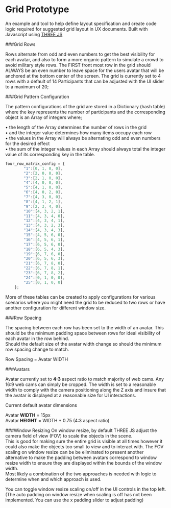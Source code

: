 
# Grid Prototype

An example and tool to help define layout specification and create code logic required for suggested grid layout in UX documents. Built with Javascript using [THREE JS](https://threejs.org/docs/index.html#Manual/Introduction/Creating_a_scene)

###Grid Rows 

Rows alternate from odd and even numbers to get the best visibility for each avatar, and also to form a more organic pattern to simulate a crowd to avoid military style rows. The FIRST front most row in the grid should ALWAYS be an even number to leave space for the users avatar that will be anchored at the bottom center of the screen. 
The grid is currently set to 4 rows with a default of 14 Participants that can be adjusted with the UI slider to a maximum of 20;  


###Grid Pattern Configuration 

The pattern configurations of the grid are stored in a Dictionary (hash table) where the key represents the number of participants and the corresponding object is an Array of integers where; 

 • the length of the Array determines the number of rows in the grid  
 • and the integer value determines how many items occupy each row  
 • the values in the Array will always be alternating odd and even numbers for the desired effect  
 • the sum of the integer values in each Array should always total the integer value of its corresponding key in the table.  
 

```javascript
four_row_matrix_config = {
        "1":[0, 1, 0, 0], 
        "2":[2, 0, 0, 0],  
		"3":[2, 1, 0, 0],
		"4":[4, 0, 0, 0],  
		"5":[4, 1, 0, 0],  
		"6":[4, 0, 2, 0],  
		"7":[4, 3, 0, 0],  
		"8":[4, 1, 2, 1],  
		"9":[2, 3, 4, 0],  
		"10":[4, 3, 2, 1],  
		"11":[4, 3, 4, 0],  
		"12":[4, 3, 4, 1],  
		"13":[4, 3, 2, 3],  
		"14":[4, 3, 4, 3],  
		"15":[4, 5, 6, 0],  
		"16":[4, 5, 6, 1],  
		"17":[6, 5, 6, 0],  
		"18":[6, 5, 4, 3],  
		"19":[6, 7, 6, 0],  
		"20":[6, 5, 6, 3],  
		"21":[6, 7, 8, 0],  
		"22":[6, 7, 8, 1],  
		"23":[6, 7, 8, 2],  
		"24":[0, 1, 0, 0],  
		"25":[0, 1, 0, 0]  
	};  
```  

More of these tables can be created to apply configurations for various scenarios where you might need the grid to be reduced to two rows or have another configuration for different window size. 
  

###Row Spacing  

The spacing between each row has been set to the width of an avatar. This should be the minimum padding space between rows for ideal visibility of each avatar in the row behind.  
Should the default size of the avatar width change so should the minimum row spacing change to match.  

Row Spacing = Avatar WIDTH
  
  
###Avatars 

Avatar currently set to **4:3** aspect ratio to match majority of web cams. Any 16:9 web cams can simply be cropped. 
The width is set to a reasonable width to comply with the camera positioning along the Z axis and insure that the avatar is displayed at a reasonable size for UI interactions.

Current default avatar dimensions 

Avatar **WIDTH**  = 15px  
Avatar **HEIGHT** = WIDTH * 0.75 (4:3 aspect ratio)


###Window Resizing
On window resize, by default THREE JS adjust the camera field of view (FOV) to scale the objects in the scene.  
This is good for making sure the entire grid is visible at all times however it could also make the objects too small to view and to interact with. The FOV scaling on window resize can be be eliminated to present another alternative to make the padding between avatars correspond to window resize width to ensure they are displayed within the bounds of the window width.  
Most likely a combination of the two approaches is needed with logic to determine when and which approach is used.

You can toggle window resize scaling on/off in the UI controls in the top left. (The auto padding on window resize when scaling is off has not been implemented. You can use the x padding slider to adjust padding)



